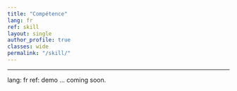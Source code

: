 ```yaml
---
title: "Compétence"   
lang: fr
ref: skill
layout: single
author_profile: true 
classes: wide
permalink: "/skill/"  
---
```

----
lang: fr
ref: demo
... coming soon.

